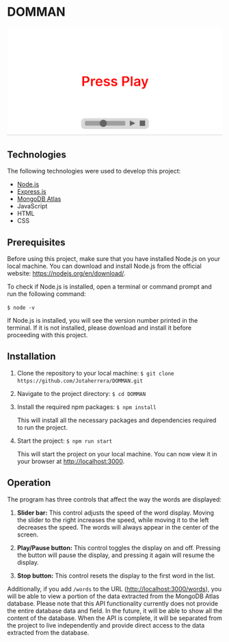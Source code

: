 # DOMMAN

![Image of landing page](/public/assets/github/landing.png 'Landing Image')

## Technologies

The following technologies were used to develop this project:

- [Node.js](https://nodejs.org/en/)
- [Express.js](https://expressjs.com/)
- [MongoDB Atlas](https://www.mongodb.com/cloud/atlas)
- JavaScript
- HTML
- CSS

## Prerequisites

Before using this project, make sure that you have installed Node.js on your local machine. You can download and install Node.js from the official website: <https://nodejs.org/en/download/>.

To check if Node.js is installed, open a terminal or command prompt and run the following command:

`$ node -v`

If Node.js is installed, you will see the version number printed in the terminal. If it is not installed, please download and install it before proceeding with this project.

## Installation

1. Clone the repository to your local machine:
   `$ git clone https://github.com/Jotaherrera/DOMMAN.git`

2. Navigate to the project directory:
   `$ cd DOMMAN`

3. Install the required npm packages:
   `$ npm install`

   This will install all the necessary packages and dependencies required to run the project.

4. Start the project:
   `$ npm run start`

   This will start the project on your local machine. You can now view it in your browser at <http://localhost:3000>.

## Operation

The program has three controls that affect the way the words are displayed:

1. **Slider bar:** This control adjusts the speed of the word display. Moving the slider to the right increases the speed, while moving it to the left decreases the speed. The words will always appear in the center of the screen.

2. **Play/Pause button:** This control toggles the display on and off. Pressing the button will pause the display, and pressing it again will resume the display.

3. **Stop button:** This control resets the display to the first word in the list.

Additionally, if you add `/words` to the URL (<http://localhost:3000/words>), you will be able to view a portion of the data extracted from the MongoDB Atlas database. Please note that this API functionality currently does not provide the entire database data and field. In the future, it will be able to show all the content of the database. When the API is complete, it will be separated from the project to live independently and provide direct access to the data extracted from the database.
